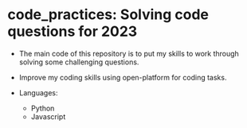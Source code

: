 # code_practices: Solving code questions for 2023

- The main code of this repository is to put my skills to work through solving some challenging questions. 

- Improve my coding skills using open-platform for coding tasks. 
 - Languages:
	- Python  
	- Javascript 


